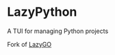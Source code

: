 # LazyPython 

A TUI for managing Python projects

Fork of [LazyGO](https://github.com/lordryns/lazygo) 
